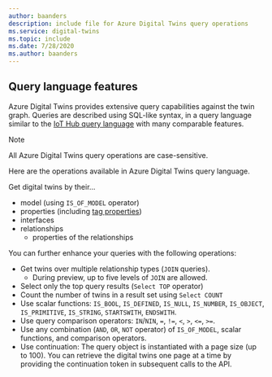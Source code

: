 ```yaml
---
author: baanders
description: include file for Azure Digital Twins query operations
ms.service: digital-twins
ms.topic: include
ms.date: 7/28/2020
ms.author: baanders
---
```


## Query language features

Azure Digital Twins provides extensive query capabilities against the twin graph. Queries are described using SQL-like syntax, in a query language similar to the [IoT Hub query language](../articles/iot-hub/iot-hub-devguide-query-language.md) with many comparable features.

> [!NOTE]
> All Azure Digital Twins query operations are case-sensitive.

Here are the operations available in Azure Digital Twins query language.

Get digital twins by their...
* model (using `IS_OF_MODEL` operator)
* properties (including [tag properties](../articles/digital-twins/how-to-use-tags.md))
* interfaces
* relationships
  - properties of the relationships

You can further enhance your queries with the following operations:
* Get twins over multiple relationship types (`JOIN` queries). 
  - During preview, up to five levels of `JOIN` are allowed.
* Select only the top query results (`Select TOP` operator)
* Count the number of twins in a result set using `Select COUNT`
* Use scalar functions: `IS_BOOL`, `IS_DEFINED`, `IS_NULL`, `IS_NUMBER`, `IS_OBJECT`, `IS_PRIMITIVE`, `IS_STRING`, `STARTSWITH`, `ENDSWITH`.
* Use query comparison operators: `IN`/`NIN`, `=`, `!=`, `<`, `>`, `<=`, `>=`.
* Use any combination (`AND`, `OR`, `NOT` operator) of `IS_OF_MODEL`, scalar functions, and comparison operators.
* Use continuation: The query object is instantiated with a page size (up to 100). You can retrieve the digital twins one page at a time by providing the continuation token in subsequent calls to the API.